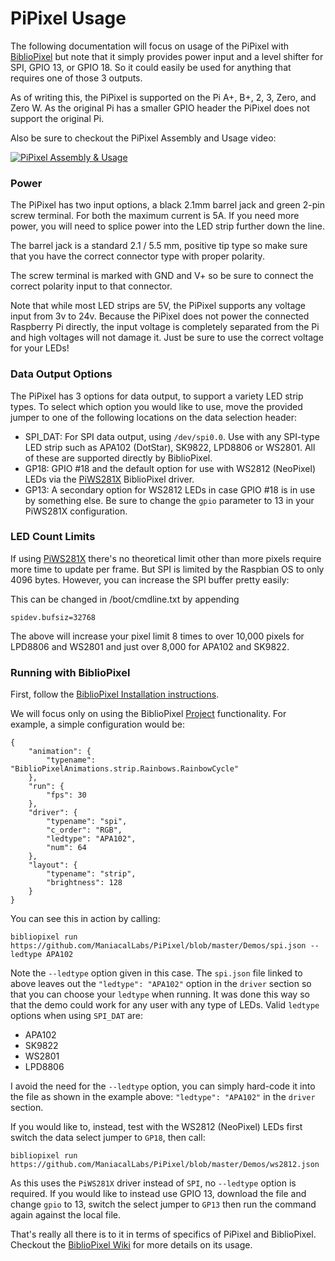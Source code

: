 # PiPixel Usage

The following documentation will focus on usage of the PiPixel with [BiblioPixel](http://maniacallabs.com/BiblioPixel) but note that it simply provides power input and a level shifter for SPI, GPIO 13, or GPIO 18. So it could easily be used for anything that requires one of those 3 outputs.

As of writing this, the PiPixel is supported on the Pi A+, B+, 2, 3, Zero, and Zero W. As the original Pi has a smaller GPIO header the PiPixel does not support the original Pi.

Also be sure to checkout the PiPixel Assembly and Usage video:

[![PiPixel Assembly & Usage](http://img.youtube.com/vi/wtbaeGrnpRE/0.jpg)](http://www.youtube.com/watch?v=wtbaeGrnpRE)

### Power

The PiPixel has two input options, a black 2.1mm barrel jack and green 2-pin screw terminal. For both the maximum current is 5A. If you need more power, you will need to splice power into the LED strip further down the line.

The barrel jack is a standard 2.1 / 5.5 mm, positive tip type so make sure that you have the correct connector type with proper polarity.

The screw terminal is marked with GND and V+ so be sure to connect the correct polarity input to that connector.

Note that while most LED strips are 5V, the PiPixel supports any voltage input from 3v to 24v. Because the PiPixel does not power the connected Raspberry Pi directly, the input voltage is completely separated from the Pi and high voltages will not damage it. Just be sure to use the correct voltage for your LEDs!

### Data Output Options

The PiPixel has 3 options for data output, to support a variety LED strip types. To select which option you would like to use, move the provided jumper to one of the following locations on the data selection header:

- SPI_DAT: For SPI data output, using `/dev/spi0.0`. Use with any SPI-type LED strip such as APA102 (DotStar), SK9822, LPD8806 or WS2801. All of these are supported directly by BiblioPixel.
- GP18: GPIO #18 and the default option for use with WS2812 (NeoPixel) LEDs via the  [PiWS281X](https://github.com/ManiacalLabs/BiblioPixel/wiki/PiWS281X) BiblioPixel driver.
- GP13: A secondary option for WS2812 LEDs in case GPIO #18 is in use by something else. Be sure to change the `gpio` parameter to 13 in your PiWS281X configuration.

### LED Count Limits

If using [PiWS281X](https://github.com/ManiacalLabs/BiblioPixel/wiki/PiWS281X) there's no theoretical limit other than more pixels require more time to update per frame. But SPI is limited by the Raspbian OS to only 4096 bytes. However, you can increase the SPI buffer pretty easily:

This can be changed in /boot/cmdline.txt by appending

`spidev.bufsiz=32768`

The above will increase your pixel limit 8 times to over 10,000 pixels for LPD8806 and WS2801 and just over 8,000 for APA102 and SK9822.


### Running with BiblioPixel

First, follow the [BiblioPixel Installation instructions](https://github.com/ManiacalLabs/BiblioPixel/wiki/Installation).

We will focus only on using the BiblioPixel [Project](https://github.com/ManiacalLabs/BiblioPixel/wiki/Projects) functionality. For example, a simple configuration would be:

```
{
    "animation": {
        "typename": "BiblioPixelAnimations.strip.Rainbows.RainbowCycle"
    },
    "run": {
        "fps": 30
    },
    "driver": {
        "typename": "spi",
        "c_order": "RGB",
        "ledtype": "APA102",
        "num": 64
    },
    "layout": {
        "typename": "strip",
        "brightness": 128
    }
}
```

You can see this in action by calling:

```
bibliopixel run https://github.com/ManiacalLabs/PiPixel/blob/master/Demos/spi.json --ledtype APA102
```

Note the `--ledtype` option given in this case. The `spi.json` file linked to above leaves out the `"ledtype": "APA102"` option in the `driver` section so that you can choose your `ledtype` when running. It was done this way so that the demo could work for any user with any type of LEDs. Valid `ledtype` options when using `SPI_DAT` are:
- APA102
- SK9822
- WS2801
- LPD8806

I avoid the need for the `--ledtype` option, you can simply hard-code it into the file as shown in the example above: `"ledtype": "APA102"` in the `driver` section.

If you would like to, instead, test with the WS2812 (NeoPixel) LEDs first switch the data select jumper to `GP18`, then call:

```
bibliopixel run https://github.com/ManiacalLabs/PiPixel/blob/master/Demos/ws2812.json
```

As this uses the `PiWS281X` driver instead of `SPI`, no `--ledtype` option is required. If you would like to instead use GPIO 13, download the file and change `gpio` to 13, switch the select jumper to `GP13` then run the command again against the local file.

That's really all there is to it in terms of specifics of PiPixel and BiblioPixel. Checkout the [BiblioPixel Wiki](https://github.com/ManiacalLabs/BiblioPixel/wiki) for more details on its usage.
